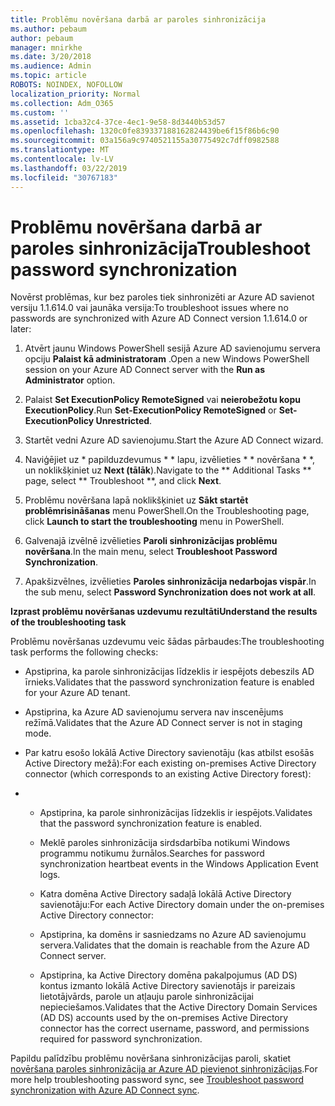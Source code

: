 ```yaml
---
title: Problēmu novēršana darbā ar paroles sinhronizācija
ms.author: pebaum
author: pebaum
manager: mnirkhe
ms.date: 3/20/2018
ms.audience: Admin
ms.topic: article
ROBOTS: NOINDEX, NOFOLLOW
localization_priority: Normal
ms.collection: Adm_O365
ms.custom: ''
ms.assetid: 1cba32c4-37ce-4ec1-9e58-8d3440b53d57
ms.openlocfilehash: 1320c0fe839337188162824439be6f15f86b6c90
ms.sourcegitcommit: 03a156a9c9740521155a30775492c7dff0982588
ms.translationtype: MT
ms.contentlocale: lv-LV
ms.lasthandoff: 03/22/2019
ms.locfileid: "30767183"
---
```

# <a name="troubleshoot-password-synchronization"></a><span data-ttu-id="023d2-102">Problēmu novēršana darbā ar paroles sinhronizācija</span><span class="sxs-lookup"><span data-stu-id="023d2-102">Troubleshoot password synchronization</span></span>

<span data-ttu-id="023d2-103">Novērst problēmas, kur bez paroles tiek sinhronizēti ar Azure AD savienot versiju 1.1.614.0 vai jaunāka versija:</span><span class="sxs-lookup"><span data-stu-id="023d2-103">To troubleshoot issues where no passwords are synchronized with Azure AD Connect version 1.1.614.0 or later:</span></span>
  
1. <span data-ttu-id="023d2-104">Atvērt jaunu Windows PowerShell sesijā Azure AD savienojumu servera opciju **Palaist kā administratoram** .</span><span class="sxs-lookup"><span data-stu-id="023d2-104">Open a new Windows PowerShell session on your Azure AD Connect server with the **Run as Administrator** option.</span></span> 
    
2. <span data-ttu-id="023d2-105">Palaist **Set ExecutionPolicy RemoteSigned** vai **neierobežotu kopu ExecutionPolicy**.</span><span class="sxs-lookup"><span data-stu-id="023d2-105">Run **Set-ExecutionPolicy RemoteSigned** or **Set-ExecutionPolicy Unrestricted**.</span></span> 
    
3. <span data-ttu-id="023d2-106">Startēt vedni Azure AD savienojumu.</span><span class="sxs-lookup"><span data-stu-id="023d2-106">Start the Azure AD Connect wizard.</span></span>
    
4. <span data-ttu-id="023d2-107">Naviģējiet uz \* papilduzdevumus \* \* lapu, izvēlieties \* \* novēršana \* \*, un noklikšķiniet uz **Next (tālāk**).</span><span class="sxs-lookup"><span data-stu-id="023d2-107">Navigate to the \*\* Additional Tasks \*\* page, select \*\* Troubleshoot \*\*, and click **Next**.</span></span> 
    
5. <span data-ttu-id="023d2-108">Problēmu novēršana lapā noklikšķiniet uz **Sākt startēt problēmrisināšanas** menu PowerShell.</span><span class="sxs-lookup"><span data-stu-id="023d2-108">On the Troubleshooting page, click **Launch to start the troubleshooting** menu in PowerShell.</span></span> 
    
6. <span data-ttu-id="023d2-109">Galvenajā izvēlnē izvēlieties **Paroli sinhronizācijas problēmu novēršana**.</span><span class="sxs-lookup"><span data-stu-id="023d2-109">In the main menu, select **Troubleshoot Password Synchronization**.</span></span> 
    
7. <span data-ttu-id="023d2-110">Apakšizvēlnes, izvēlieties **Paroles sinhronizācija nedarbojas vispār**.</span><span class="sxs-lookup"><span data-stu-id="023d2-110">In the sub menu, select **Password Synchronization does not work at all**.</span></span> 
    
 <span data-ttu-id="023d2-111">**Izprast problēmu novēršanas uzdevumu rezultāti**</span><span class="sxs-lookup"><span data-stu-id="023d2-111">**Understand the results of the troubleshooting task**</span></span>
  
<span data-ttu-id="023d2-112">Problēmu novēršanas uzdevumu veic šādas pārbaudes:</span><span class="sxs-lookup"><span data-stu-id="023d2-112">The troubleshooting task performs the following checks:</span></span>
  
- <span data-ttu-id="023d2-113">Apstiprina, ka parole sinhronizācijas līdzeklis ir iespējots debeszils AD īrnieks.</span><span class="sxs-lookup"><span data-stu-id="023d2-113">Validates that the password synchronization feature is enabled for your Azure AD tenant.</span></span>
    
- <span data-ttu-id="023d2-114">Apstiprina, ka Azure AD savienojumu servera nav inscenējums režīmā.</span><span class="sxs-lookup"><span data-stu-id="023d2-114">Validates that the Azure AD Connect server is not in staging mode.</span></span>
    
- <span data-ttu-id="023d2-115">Par katru esošo lokālā Active Directory savienotāju (kas atbilst esošās Active Directory mežā):</span><span class="sxs-lookup"><span data-stu-id="023d2-115">For each existing on-premises Active Directory connector (which corresponds to an existing Active Directory forest):</span></span>
    
- 
  - <span data-ttu-id="023d2-116">Apstiprina, ka parole sinhronizācijas līdzeklis ir iespējots.</span><span class="sxs-lookup"><span data-stu-id="023d2-116">Validates that the password synchronization feature is enabled.</span></span>
    
  - <span data-ttu-id="023d2-117">Meklē paroles sinhronizācija sirdsdarbība notikumi Windows programmu notikumu žurnālos.</span><span class="sxs-lookup"><span data-stu-id="023d2-117">Searches for password synchronization heartbeat events in the Windows Application Event logs.</span></span>
    
  - <span data-ttu-id="023d2-118">Katra domēna Active Directory sadaļā lokālā Active Directory savienotāju:</span><span class="sxs-lookup"><span data-stu-id="023d2-118">For each Active Directory domain under the on-premises Active Directory connector:</span></span>
    
  - <span data-ttu-id="023d2-119">Apstiprina, ka domēns ir sasniedzams no Azure AD savienojumu servera.</span><span class="sxs-lookup"><span data-stu-id="023d2-119">Validates that the domain is reachable from the Azure AD Connect server.</span></span>
    
  - <span data-ttu-id="023d2-120">Apstiprina, ka Active Directory domēna pakalpojumus (AD DS) kontus izmanto lokālā Active Directory savienotājs ir pareizais lietotājvārds, parole un atļauju parole sinhronizācijai nepieciešamos.</span><span class="sxs-lookup"><span data-stu-id="023d2-120">Validates that the Active Directory Domain Services (AD DS) accounts used by the on-premises Active Directory connector has the correct username, password, and permissions required for password synchronization.</span></span>
    
<span data-ttu-id="023d2-121">Papildu palīdzību problēmu novēršana sinhronizācijas paroli, skatiet [novēršana paroles sinhronizācija ar Azure AD pievienot sinhronizācijas](https://docs.microsoft.com/azure/active-directory/connect/active-directory-aadconnectsync-troubleshoot-password-synchronization).</span><span class="sxs-lookup"><span data-stu-id="023d2-121">For more help troubleshooting password sync, see [Troubleshoot password synchronization with Azure AD Connect sync](https://docs.microsoft.com/azure/active-directory/connect/active-directory-aadconnectsync-troubleshoot-password-synchronization).</span></span>
  

